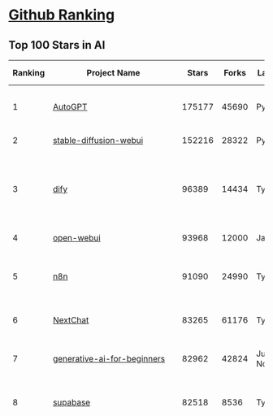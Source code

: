 [Github Ranking](../README.md)
==========

## Top 100 Stars in AI

| Ranking | Project Name | Stars | Forks | Language | Open Issues | Description | Last Commit |
| ------- | ------------ | ----- | ----- | -------- | ----------- | ----------- | ----------- |
| 1 | [AutoGPT](https://github.com/Significant-Gravitas/AutoGPT) | 175177 | 45690 | Python | 144 | AutoGPT is the vision of accessible AI for everyone, to use and to build on. Our mission is to provide the tools, so that you can focus on what matters. | 2025-05-09T23:24:44Z |
| 2 | [stable-diffusion-webui](https://github.com/AUTOMATIC1111/stable-diffusion-webui) | 152216 | 28322 | Python | 2339 | Stable Diffusion web UI | 2025-05-03T06:17:03Z |
| 3 | [dify](https://github.com/langgenius/dify) | 96389 | 14434 | TypeScript | 584 | Dify is an open-source LLM app development platform. Dify's intuitive interface combines AI workflow, RAG pipeline, agent capabilities, model management, observability features and more, letting you quickly go from prototype to production. | 2025-05-09T10:47:49Z |
| 4 | [open-webui](https://github.com/open-webui/open-webui) | 93968 | 12000 | JavaScript | 163 | User-friendly AI Interface (Supports Ollama, OpenAI API, ...) | 2025-05-09T12:43:11Z |
| 5 | [n8n](https://github.com/n8n-io/n8n) | 91090 | 24990 | TypeScript | 432 | Fair-code workflow automation platform with native AI capabilities. Combine visual building with custom code, self-host or cloud, 400+ integrations. | 2025-05-09T21:32:45Z |
| 6 | [NextChat](https://github.com/ChatGPTNextWeb/NextChat) | 83265 | 61176 | TypeScript | 629 | ✨ Light and Fast AI Assistant. Support: Web \| iOS \| MacOS \| Android \|  Linux \| Windows | 2025-04-19T08:00:42Z |
| 7 | [generative-ai-for-beginners](https://github.com/microsoft/generative-ai-for-beginners) | 82962 | 42824 | Jupyter Notebook | 3 | 21 Lessons, Get Started Building with Generative AI  🔗 https://microsoft.github.io/generative-ai-for-beginners/ | 2025-05-08T09:55:56Z |
| 8 | [supabase](https://github.com/supabase/supabase) | 82518 | 8536 | TypeScript | 247 | The open source Firebase alternative. Supabase gives you a dedicated Postgres database to build your web, mobile, and AI applications. | 2025-05-09T20:17:08Z |
| 9 | [funNLP](https://github.com/fighting41love/funNLP) | 73094 | 14845 | Python | 33 | 中英文敏感词、语言检测、中外手机/电话归属地/运营商查询、名字推断性别、手机号抽取、身份证抽取、邮箱抽取、中日文人名库、中文缩写库、拆字词典、词汇情感值、停用词、反动词表、暴恐词表、繁简体转换、英文模拟中文发音、汪峰歌词生成器、职业名称词库、同义词库、反义词库、否定词库、汽车品牌词库、汽车零件词库、连续英文切割、各种中文词向量、公司名字大全、古诗词库、IT词库、财经词库、成语词库、地名词库、历史名人词库、诗词词库、医学词库、饮食词库、法律词库、汽车词库、动物词库、中文聊天语料、中文谣言数据、百度中文问答数据集、句子相似度匹配算法集合、bert资源、文本生成&摘要相关工具、cocoNLP信息抽取工具、国内电话号码正则匹配、清华大学XLORE:中英文跨语言百科知识图谱、清华大学人工智能技术系列报告、自然语言生成、NLU太难了系列、自动对联数据及机器人、用户名黑名单列表、罪名法务名词及分类模型、微信公众号语料、cs224n深度学习自然语言处理课程、中文手写汉字识别、中文自然语言处理 语料/数据集、变量命名神器、分词语料库+代码、任务型对话英文数据集、ASR 语音数据集 + 基于深度学习的中文语音识别系统、笑声检测器、Microsoft多语言数字/单位/如日期时间识别包、中华新华字典数据库及api(包括常用歇后语、成语、词语和汉字)、文档图谱自动生成、SpaCy 中文模型、Common Voice语音识别数据集新版、神经网络关系抽取、基于bert的命名实体识别、关键词(Keyphrase)抽取包pke、基于医疗领域知识图谱的问答系统、基于依存句法与语义角色标注的事件三元组抽取、依存句法分析4万句高质量标注数据、cnocr：用来做中文OCR的Python3包、中文人物关系知识图谱项目、中文nlp竞赛项目及代码汇总、中文字符数据、speech-aligner: 从“人声语音”及其“语言文本”产生音素级别时间对齐标注的工具、AmpliGraph: 知识图谱表示学习(Python)库：知识图谱概念链接预测、Scattertext 文本可视化(python)、语言/知识表示工具：BERT & ERNIE、中文对比英文自然语言处理NLP的区别综述、Synonyms中文近义词工具包、HarvestText领域自适应文本挖掘工具（新词发现-情感分析-实体链接等）、word2word：(Python)方便易用的多语言词-词对集：62种语言/3,564个多语言对、语音识别语料生成工具：从具有音频/字幕的在线视频创建自动语音识别(ASR)语料库、构建医疗实体识别的模型（包含词典和语料标注）、单文档非监督的关键词抽取、Kashgari中使用gpt-2语言模型、开源的金融投资数据提取工具、文本自动摘要库TextTeaser: 仅支持英文、人民日报语料处理工具集、一些关于自然语言的基本模型、基于14W歌曲知识库的问答尝试--功能包括歌词接龙and已知歌词找歌曲以及歌曲歌手歌词三角关系的问答、基于Siamese bilstm模型的相似句子判定模型并提供训练数据集和测试数据集、用Transformer编解码模型实现的根据Hacker News文章标题自动生成评论、用BERT进行序列标记和文本分类的模板代码、LitBank：NLP数据集——支持自然语言处理和计算人文学科任务的100部带标记英文小说语料、百度开源的基准信息抽取系统、虚假新闻数据集、Facebook: LAMA语言模型分析，提供Transformer-XL/BERT/ELMo/GPT预训练语言模型的统一访问接口、CommonsenseQA：面向常识的英文QA挑战、中文知识图谱资料、数据及工具、各大公司内部里大牛分享的技术文档 PDF 或者 PPT、自然语言生成SQL语句（英文）、中文NLP数据增强（EDA）工具、英文NLP数据增强工具 、基于医药知识图谱的智能问答系统、京东商品知识图谱、基于mongodb存储的军事领域知识图谱问答项目、基于远监督的中文关系抽取、语音情感分析、中文ULMFiT-情感分析-文本分类-语料及模型、一个拍照做题程序、世界各国大规模人名库、一个利用有趣中文语料库 qingyun 训练出来的中文聊天机器人、中文聊天机器人seqGAN、省市区镇行政区划数据带拼音标注、教育行业新闻语料库包含自动文摘功能、开放了对话机器人-知识图谱-语义理解-自然语言处理工具及数据、中文知识图谱：基于百度百科中文页面-抽取三元组信息-构建中文知识图谱、masr: 中文语音识别-提供预训练模型-高识别率、Python音频数据增广库、中文全词覆盖BERT及两份阅读理解数据、ConvLab：开源多域端到端对话系统平台、中文自然语言处理数据集、基于最新版本rasa搭建的对话系统、基于TensorFlow和BERT的管道式实体及关系抽取、一个小型的证券知识图谱/知识库、复盘所有NLP比赛的TOP方案、OpenCLaP：多领域开源中文预训练语言模型仓库、UER：基于不同语料+编码器+目标任务的中文预训练模型仓库、中文自然语言处理向量合集、基于金融-司法领域(兼有闲聊性质)的聊天机器人、g2pC：基于上下文的汉语读音自动标记模块、Zincbase 知识图谱构建工具包、诗歌质量评价/细粒度情感诗歌语料库、快速转化「中文数字」和「阿拉伯数字」、百度知道问答语料库、基于知识图谱的问答系统、jieba_fast 加速版的jieba、正则表达式教程、中文阅读理解数据集、基于BERT等最新语言模型的抽取式摘要提取、Python利用深度学习进行文本摘要的综合指南、知识图谱深度学习相关资料整理、维基大规模平行文本语料、StanfordNLP 0.2.0：纯Python版自然语言处理包、NeuralNLP-NeuralClassifier：腾讯开源深度学习文本分类工具、端到端的封闭域对话系统、中文命名实体识别：NeuroNER vs. BertNER、新闻事件线索抽取、2019年百度的三元组抽取比赛：“科学空间队”源码、基于依存句法的开放域文本知识三元组抽取和知识库构建、中文的GPT2训练代码、ML-NLP - 机器学习(Machine Learning)NLP面试中常考到的知识点和代码实现、nlp4han:中文自然语言处理工具集(断句/分词/词性标注/组块/句法分析/语义分析/NER/N元语法/HMM/代词消解/情感分析/拼写检查、XLM：Facebook的跨语言预训练语言模型、用基于BERT的微调和特征提取方法来进行知识图谱百度百科人物词条属性抽取、中文自然语言处理相关的开放任务-数据集-当前最佳结果、CoupletAI - 基于CNN+Bi-LSTM+Attention 的自动对对联系统、抽象知识图谱、MiningZhiDaoQACorpus - 580万百度知道问答数据挖掘项目、brat rapid annotation tool: 序列标注工具、大规模中文知识图谱数据：1.4亿实体、数据增强在机器翻译及其他nlp任务中的应用及效果、allennlp阅读理解:支持多种数据和模型、PDF表格数据提取工具 、 Graphbrain：AI开源软件库和科研工具，目的是促进自动意义提取和文本理解以及知识的探索和推断、简历自动筛选系统、基于命名实体识别的简历自动摘要、中文语言理解测评基准，包括代表性的数据集&基准模型&语料库&排行榜、树洞 OCR 文字识别 、从包含表格的扫描图片中识别表格和文字、语声迁移、Python口语自然语言处理工具集(英文)、 similarity：相似度计算工具包，java编写、海量中文预训练ALBERT模型 、Transformers 2.0 、基于大规模音频数据集Audioset的音频增强 、Poplar：网页版自然语言标注工具、图片文字去除，可用于漫画翻译 、186种语言的数字叫法库、Amazon发布基于知识的人-人开放领域对话数据集 、中文文本纠错模块代码、繁简体转换 、 Python实现的多种文本可读性评价指标、类似于人名/地名/组织机构名的命名体识别数据集 、东南大学《知识图谱》研究生课程(资料)、. 英文拼写检查库 、 wwsearch是企业微信后台自研的全文检索引擎、CHAMELEON：深度学习新闻推荐系统元架构 、 8篇论文梳理BERT相关模型进展与反思、DocSearch：免费文档搜索引擎、 LIDA：轻量交互式对话标注工具 、aili - the fastest in-memory index in the East 东半球最快并发索引 、知识图谱车音工作项目、自然语言生成资源大全 、中日韩分词库mecab的Python接口库、中文文本摘要/关键词提取、汉字字符特征提取器 (featurizer)，提取汉字的特征（发音特征、字形特征）用做深度学习的特征、中文生成任务基准测评 、中文缩写数据集、中文任务基准测评 - 代表性的数据集-基准(预训练)模型-语料库-baseline-工具包-排行榜、PySS3：面向可解释AI的SS3文本分类器机器可视化工具 、中文NLP数据集列表、COPE - 格律诗编辑程序、doccano：基于网页的开源协同多语言文本标注工具 、PreNLP：自然语言预处理库、简单的简历解析器，用来从简历中提取关键信息、用于中文闲聊的GPT2模型：GPT2-chitchat、基于检索聊天机器人多轮响应选择相关资源列表(Leaderboards、Datasets、Papers)、(Colab)抽象文本摘要实现集锦(教程 、词语拼音数据、高效模糊搜索工具、NLP数据增广资源集、微软对话机器人框架 、 GitHub Typo Corpus：大规模GitHub多语言拼写错误/语法错误数据集、TextCluster：短文本聚类预处理模块 Short text cluster、面向语音识别的中文文本规范化、BLINK：最先进的实体链接库、BertPunc：基于BERT的最先进标点修复模型、Tokenizer：快速、可定制的文本词条化库、中文语言理解测评基准，包括代表性的数据集、基准(预训练)模型、语料库、排行榜、spaCy 医学文本挖掘与信息提取 、 NLP任务示例项目代码集、 python拼写检查库、chatbot-list - 行业内关于智能客服、聊天机器人的应用和架构、算法分享和介绍、语音质量评价指标(MOSNet, BSSEval, STOI, PESQ, SRMR)、 用138GB语料训练的法文RoBERTa预训练语言模型 、BERT-NER-Pytorch：三种不同模式的BERT中文NER实验、无道词典 - 有道词典的命令行版本，支持英汉互查和在线查询、2019年NLP亮点回顾、 Chinese medical dialogue data 中文医疗对话数据集 、最好的汉字数字(中文数字)-阿拉伯数字转换工具、 基于百科知识库的中文词语多词义/义项获取与特定句子词语语义消歧、awesome-nlp-sentiment-analysis - 情感分析、情绪原因识别、评价对象和评价词抽取、LineFlow：面向所有深度学习框架的NLP数据高效加载器、中文医学NLP公开资源整理 、MedQuAD：(英文)医学问答数据集、将自然语言数字串解析转换为整数和浮点数、Transfer Learning in Natural Language Processing (NLP) 、面向语音识别的中文/英文发音辞典、Tokenizers：注重性能与多功能性的最先进分词器、CLUENER 细粒度命名实体识别 Fine Grained Named Entity Recognition、 基于BERT的中文命名实体识别、中文谣言数据库、NLP数据集/基准任务大列表、nlp相关的一些论文及代码, 包括主题模型、词向量(Word Embedding)、命名实体识别(NER)、文本分类(Text Classificatin)、文本生成(Text Generation)、文本相似性(Text Similarity)计算等，涉及到各种与nlp相关的算法，基于keras和tensorflow 、Python文本挖掘/NLP实战示例、 Blackstone：面向非结构化法律文本的spaCy pipeline和NLP模型通过同义词替换实现文本“变脸” 、中文 预训练 ELECTREA 模型: 基于对抗学习 pretrain Chinese Model 、albert-chinese-ner - 用预训练语言模型ALBERT做中文NER 、基于GPT2的特定主题文本生成/文本增广、开源预训练语言模型合集、多语言句向量包、编码、标记和实现：一种可控高效的文本生成方法、 英文脏话大列表 、attnvis：GPT2、BERT等transformer语言模型注意力交互可视化、CoVoST：Facebook发布的多语种语音-文本翻译语料库，包括11种语言(法语、德语、荷兰语、俄语、西班牙语、意大利语、土耳其语、波斯语、瑞典语、蒙古语和中文)的语音、文字转录及英文译文、Jiagu自然语言处理工具 - 以BiLSTM等模型为基础，提供知识图谱关系抽取 中文分词 词性标注 命名实体识别 情感分析 新词发现 关键词 文本摘要 文本聚类等功能、用unet实现对文档表格的自动检测，表格重建、NLP事件提取文献资源列表 、 金融领域自然语言处理研究资源大列表、CLUEDatasetSearch - 中英文NLP数据集：搜索所有中文NLP数据集，附常用英文NLP数据集 、medical_NER - 中文医学知识图谱命名实体识别 、(哈佛)讲因果推理的免费书、知识图谱相关学习资料/数据集/工具资源大列表、Forte：灵活强大的自然语言处理pipeline工具集 、Python字符串相似性算法库、PyLaia：面向手写文档分析的深度学习工具包、TextFooler：针对文本分类/推理的对抗文本生成模块、Haystack：灵活、强大的可扩展问答(QA)框架、中文关键短语抽取工具 | 2024-05-10T07:38:24Z |
| 10 | [Deep-Live-Cam](https://github.com/hacksider/Deep-Live-Cam) | 65620 | 9108 | Python | 67 | real time face swap and one-click video deepfake with only a single image | 2025-05-05T00:30:44Z |
| 11 | [AppFlowy](https://github.com/AppFlowy-IO/AppFlowy) | 62762 | 4227 | Dart | 959 | Bring projects, wikis, and teams together with AI. AppFlowy is the AI collaborative workspace where you achieve more without losing control of your data. The leading open source Notion alternative. | 2025-05-10T02:40:56Z |
| 12 | [lobe-chat](https://github.com/lobehub/lobe-chat) | 60299 | 12696 | TypeScript | 739 | 🤯 Lobe Chat - an open-source, modern-design AI chat framework. Supports Multi AI Providers( OpenAI / Claude 3 / Gemini / Ollama / DeepSeek / Qwen), Knowledge Base (file upload / knowledge management / RAG ), Multi-Modals (Plugins/Artifacts) and Thinking. One-click FREE deployment of your private ChatGPT/ Claude / DeepSeek application. | 2025-05-10T03:36:11Z |
| 13 | [langflow](https://github.com/langflow-ai/langflow) | 59887 | 6301 | Python | 418 | Langflow is a powerful tool for building and deploying AI-powered agents and workflows. | 2025-05-09T22:11:37Z |
| 14 | [browser-use](https://github.com/browser-use/browser-use) | 59565 | 6522 | Python | 381 | 🌐 Make websites accessible for AI agents. Automate tasks online with ease. | 2025-05-10T01:22:32Z |
| 15 | [MetaGPT](https://github.com/FoundationAgents/MetaGPT) | 55431 | 6592 | Python | 60 | 🌟 The Multi-Agent Framework: First AI Software Company, Towards Natural Language Programming | 2025-03-31T07:17:13Z |
| 16 | [gpt-engineer](https://github.com/AntonOsika/gpt-engineer) | 54094 | 7104 | Python | 24 | CLI platform to experiment with codegen. Precursor to: https://lovable.dev | 2024-11-17T22:47:32Z |
| 17 | [ChatGPT](https://github.com/lencx/ChatGPT) | 53749 | 6086 | Rust | 799 | 🔮 ChatGPT Desktop Application (Mac, Windows and Linux) | 2024-08-29T17:58:11Z |
| 18 | [meilisearch](https://github.com/meilisearch/meilisearch) | 51137 | 2032 | Rust | 185 | A lightning-fast search engine API bringing AI-powered hybrid search to your sites and applications. | 2025-05-08T18:08:34Z |
| 19 | [LLaMA-Factory](https://github.com/hiyouga/LLaMA-Factory) | 48562 | 5908 | Python | 437 | Unified Efficient Fine-Tuning of 100+ LLMs & VLMs (ACL 2024) | 2025-05-09T13:16:52Z |
| 20 | [LLMs-from-scratch](https://github.com/rasbt/LLMs-from-scratch) | 48328 | 6901 | Jupyter Notebook | 1 | Implement a ChatGPT-like LLM in PyTorch from scratch, step by step | 2025-04-20T02:16:18Z |
| 21 | [awesome-mcp-servers](https://github.com/punkpeye/awesome-mcp-servers) | 47282 | 3487 | None | 15 | A collection of MCP servers. | 2025-05-08T23:33:52Z |
| 22 | [autogen](https://github.com/microsoft/autogen) | 44245 | 6673 | Python | 502 | A programming framework for agentic AI 🤖 PyPi: autogen-agentchat Discord: https://aka.ms/autogen-discord Office Hour: https://aka.ms/autogen-officehour | 2025-05-09T21:58:49Z |
| 23 | [anything-llm](https://github.com/Mintplex-Labs/anything-llm) | 43862 | 4291 | JavaScript | 238 | The all-in-one Desktop & Docker AI application with built-in RAG, AI agents, No-code agent builder, MCP compatibility,  and more. | 2025-05-10T00:13:57Z |
| 24 | [crawl4ai](https://github.com/unclecode/crawl4ai) | 42669 | 3921 | Python | 113 | 🚀🤖 Crawl4AI: Open-source LLM Friendly Web Crawler & Scraper. Don't be shy, join here: https://discord.gg/jP8KfhDhyN | 2025-05-08T12:09:41Z |
| 25 | [JeecgBoot](https://github.com/jeecgboot/JeecgBoot) | 42635 | 15322 | Java | 37 | 🔥一款基于AIGC和低代码引擎的AI低代码平台，旨在帮助企业快速实现低代码开发和构建、部署个性化的 AI 应用。 前后端分离 SpringBoot，SpringCloud，Ant Design&Vue3，Mybatis，Shiro！强大的代码生成器让前后端代码一键生成，无需写任何代码! 成套AI大模型功能: AI模型管理、AI应用、知识库、AI流程编排、AI对话助手等； | 2025-05-07T10:18:21Z |
| 26 | [OpenBB](https://github.com/OpenBB-finance/OpenBB) | 41294 | 3687 | Python | 40 | Investment Research for Everyone, Everywhere. | 2025-05-08T16:45:14Z |
| 27 | [ColossalAI](https://github.com/hpcaitech/ColossalAI) | 40869 | 4504 | Python | 427 | Making large AI models cheaper, faster and more accessible | 2025-05-08T06:10:21Z |
| 28 | [kong](https://github.com/Kong/kong) | 40786 | 4916 | Lua | 69 | 🦍 The Cloud-Native API Gateway and AI Gateway. | 2025-05-09T16:06:54Z |
| 29 | [ailearning](https://github.com/apachecn/ailearning) | 40741 | 11549 | Python | 2 | AiLearning：数据分析+机器学习实战+线性代数+PyTorch+NLTK+TF2 | 2024-11-12T16:21:55Z |
| 30 | [system-prompts-and-models-of-ai-tools](https://github.com/x1xhlol/system-prompts-and-models-of-ai-tools) | 40671 | 12220 | None | 11 | FULL v0, Cursor, Manus, Same.dev, Lovable, Devin, Replit Agent, Windsurf Agent & VSCode Agent (And other Open Sourced) System Prompts, Tools & AI Models. | 2025-04-30T14:43:09Z |
| 31 | [ClickHouse](https://github.com/ClickHouse/ClickHouse) | 40575 | 7288 | C++ | 4081 | ClickHouse® is a real-time analytics database management system | 2025-05-09T22:38:38Z |
| 32 | [airflow](https://github.com/apache/airflow) | 39985 | 14997 | Python | 1093 | Apache Airflow - A platform to programmatically author, schedule, and monitor workflows | 2025-05-10T03:06:58Z |
| 33 | [firecrawl](https://github.com/mendableai/firecrawl) | 37854 | 3441 | TypeScript | 163 | 🔥 Turn entire websites into LLM-ready markdown or structured data. Scrape, crawl and extract with a single API. | 2025-05-09T21:32:11Z |
| 34 | [quivr](https://github.com/QuivrHQ/quivr) | 37806 | 3635 | Python | 5 | Opiniated RAG for integrating GenAI in your apps 🧠   Focus on your product rather than the RAG. Easy integration in existing products with customisation!  Any LLM: GPT4, Groq, Llama. Any Vectorstore: PGVector, Faiss. Any Files. Anyway you want.  | 2025-05-05T13:47:37Z |
| 35 | [GitHubDaily](https://github.com/GitHubDaily/GitHubDaily) | 37728 | 3947 | None | 345 | 坚持分享 GitHub 上高质量、有趣实用的开源技术教程、开发者工具、编程网站、技术资讯。A list cool, interesting projects of GitHub. | 2025-03-20T08:54:47Z |
| 36 | [AI-For-Beginners](https://github.com/microsoft/AI-For-Beginners) | 37421 | 6892 | Jupyter Notebook | 23 | 12 Weeks, 24 Lessons, AI for All! | 2025-04-29T16:09:57Z |
| 37 | [Open-Assistant](https://github.com/LAION-AI/Open-Assistant) | 37344 | 3267 | Python | 227 | OpenAssistant is a chat-based assistant that understands tasks, can interact with third-party systems, and retrieve information dynamically to do so. | 2024-08-17T01:55:35Z |
| 38 | [photoprism](https://github.com/photoprism/photoprism) | 37278 | 2066 | Go | 419 | AI-Powered Photos App for the Decentralized Web 🌈💎✨ | 2025-05-09T21:41:47Z |
| 39 | [ray](https://github.com/ray-project/ray) | 36956 | 6269 | Python | 3773 | Ray is an AI compute engine. Ray consists of a core distributed runtime and a set of AI Libraries for accelerating ML workloads. | 2025-05-10T02:06:45Z |
| 40 | [upscayl](https://github.com/upscayl/upscayl) | 36775 | 1695 | TypeScript | 65 | 🆙 Upscayl - #1 Free and Open Source AI Image Upscaler for Linux, MacOS and Windows. | 2025-04-25T13:23:15Z |
| 41 | [chatgpt-on-wechat](https://github.com/zhayujie/chatgpt-on-wechat) | 36667 | 9177 | Python | 290 | 基于大模型搭建的聊天机器人，同时支持 微信公众号、企业微信应用、飞书、钉钉 等接入，可选择GPT4.1/GPT-4o/GPT-o1/ DeepSeek/Claude/文心一言/讯飞星火/通义千问/ Gemini/GLM-4/Kimi/LinkAI，能处理文本、语音和图片，访问操作系统和互联网，支持基于自有知识库进行定制企业智能客服。 | 2025-04-20T09:22:54Z |
| 42 | [MockingBird](https://github.com/babysor/MockingBird) | 36228 | 5259 | Python | 475 | 🚀AI拟声: 5秒内克隆您的声音并生成任意语音内容 Clone a voice in 5 seconds to generate arbitrary speech in real-time | 2024-11-15T05:00:29Z |
| 43 | [google-research](https://github.com/google-research/google-research) | 35505 | 8081 | Jupyter Notebook | 960 | Google Research | 2025-05-07T22:32:46Z |
| 44 | [chatbox](https://github.com/chatboxai/chatbox) | 34675 | 3311 | TypeScript | 678 | User-friendly Desktop Client App for AI Models/LLMs (GPT, Claude, Gemini, Ollama...) | 2025-04-27T14:53:01Z |
| 45 | [gold-miner](https://github.com/xitu/gold-miner) | 34084 | 5044 | None | 5 | 🥇掘金翻译计划，可能是世界最大最好的英译中技术社区，最懂读者和译者的翻译平台： | 2024-04-17T09:44:37Z |
| 46 | [AgentGPT](https://github.com/reworkd/AgentGPT) | 34019 | 9406 | TypeScript | 127 | 🤖 Assemble, configure, and deploy autonomous AI Agents in your browser. | 2025-04-29T01:19:32Z |
| 47 | [aider](https://github.com/Aider-AI/aider) | 32713 | 2967 | Python | 793 | aider is AI pair programming in your terminal | 2025-05-10T01:04:06Z |
| 48 | [gpt-pilot](https://github.com/Pythagora-io/gpt-pilot) | 32670 | 3316 | Python | 234 | The first real AI developer | 2025-03-04T06:26:32Z |
| 49 | [LocalAI](https://github.com/mudler/LocalAI) | 32484 | 2475 | Go | 439 | :robot: The free, Open Source alternative to OpenAI, Claude and others. Self-hosted and local-first. Drop-in replacement for OpenAI,  running on consumer-grade hardware. No GPU required. Runs gguf, transformers, diffusers and many more models architectures. Features: Generate Text, Audio, Video, Images, Voice Cloning, Distributed, P2P inference | 2025-05-09T21:17:18Z |
| 50 | [spaCy](https://github.com/explosion/spaCy) | 31526 | 4504 | Python | 173 | 💫 Industrial-strength Natural Language Processing (NLP) in Python | 2025-04-11T18:56:53Z |
| 51 | [awesome-llm-apps](https://github.com/Shubhamsaboo/awesome-llm-apps) | 31466 | 3534 | Python | 7 | Collection of awesome LLM apps with AI Agents and RAG using OpenAI, Anthropic, Gemini and opensource models. | 2025-05-05T21:44:34Z |
| 52 | [fairseq](https://github.com/facebookresearch/fairseq) | 31408 | 6513 | Python | 1174 | Facebook AI Research Sequence-to-Sequence Toolkit written in Python. | 2025-01-09T16:43:36Z |
| 53 | [crewAI](https://github.com/crewAIInc/crewAI) | 31334 | 4191 | Python | 68 | Framework for orchestrating role-playing, autonomous AI agents. By fostering collaborative intelligence, CrewAI empowers agents to work together seamlessly, tackling complex tasks. | 2025-05-09T11:52:07Z |
| 54 | [chatbot-ui](https://github.com/mckaywrigley/chatbot-ui) | 31185 | 8819 | TypeScript | 167 | AI chat for any model. | 2024-08-03T00:38:07Z |
| 55 | [tabby](https://github.com/TabbyML/tabby) | 31076 | 1461 | Rust | 179 | Self-hosted AI coding assistant | 2025-05-09T20:03:37Z |
| 56 | [fabric](https://github.com/danielmiessler/fabric) | 31022 | 3207 | Go | 200 | fabric is an open-source framework for augmenting humans using AI. It provides a modular framework for solving specific problems using a crowdsourced set of AI prompts that can be used anywhere. | 2025-05-06T22:06:47Z |
| 57 | [ruoyi-vue-pro](https://github.com/YunaiV/ruoyi-vue-pro) | 30844 | 6630 | Java | 16 | 🔥 官方推荐 🔥 RuoYi-Vue 全新 Pro 版本，优化重构所有功能。基于 Spring Boot + MyBatis Plus + Vue & Element 实现的后台管理系统 + 微信小程序，支持 RBAC 动态权限、数据权限、SaaS 多租户、Flowable 工作流、三方登录、支付、短信、商城、CRM、ERP、AI 大模型等功能。你的 ⭐️ Star ⭐️，是作者生发的动力！ | 2025-05-06T12:58:16Z |
| 58 | [netron](https://github.com/lutzroeder/netron) | 30155 | 2901 | JavaScript | 19 | Visualizer for neural network, deep learning and machine learning models | 2025-05-10T02:06:11Z |
| 59 | [khoj](https://github.com/khoj-ai/khoj) | 29982 | 1673 | Python | 68 | Your AI second brain. Self-hostable. Get answers from the web or your docs. Build custom agents, schedule automations, do deep research. Turn any online or local LLM into your personal, autonomous AI (gpt, claude, gemini, llama, qwen, mistral). Get started - free. | 2025-05-09T06:06:11Z |
| 60 | [AI-Expert-Roadmap](https://github.com/AMAI-GmbH/AI-Expert-Roadmap) | 29834 | 2527 | JavaScript | 19 | Roadmap to becoming an Artificial Intelligence Expert in 2022 | 2023-12-31T02:20:16Z |
| 61 | [cursor](https://github.com/getcursor/cursor) | 29764 | 1877 | None | 1677 | The AI Code Editor | 2024-10-13T19:23:26Z |
| 62 | [roop](https://github.com/s0md3v/roop) | 29760 | 6742 | Python | 0 | one-click face swap | 2024-08-19T12:57:17Z |
| 63 | [Mr.-Ranedeer-AI-Tutor](https://github.com/JushBJJ/Mr.-Ranedeer-AI-Tutor) | 29519 | 3370 | None | 13 | A GPT-4 AI Tutor Prompt for customizable personalized learning experiences. | 2024-03-25T13:06:55Z |
| 64 | [pytorch-lightning](https://github.com/Lightning-AI/pytorch-lightning) | 29431 | 3493 | Python | 935 | Pretrain, finetune ANY AI model of ANY size on multiple GPUs, TPUs with zero code changes. | 2025-05-08T14:17:28Z |
| 65 | [docling](https://github.com/docling-project/docling) | 29094 | 1823 | Python | 339 | Get your documents ready for gen AI | 2025-05-09T13:16:50Z |
| 66 | [mem0](https://github.com/mem0ai/mem0) | 28917 | 2775 | Python | 258 | Memory for AI Agents; SOTA in AI Agent Memory, beating OpenAI Memory in accuracy by 26% - https://mem0.ai/research | 2025-05-09T21:18:24Z |
| 67 | [MoneyPrinterTurbo](https://github.com/harry0703/MoneyPrinterTurbo) | 28183 | 4151 | Python | 117 | 利用AI大模型，一键生成高清短视频 Generate short videos with one click using AI LLM. | 2025-05-09T12:57:13Z |
| 68 | [Jobs_Applier_AI_Agent_AIHawk](https://github.com/feder-cr/Jobs_Applier_AI_Agent_AIHawk) | 28091 | 4210 | Python | 40 | AIHawk aims to easy job hunt process by automating the job application process. Utilizing artificial intelligence, it enables users to apply for multiple jobs in a tailored way. | 2025-05-03T19:46:29Z |
| 69 | [exo](https://github.com/exo-explore/exo) | 28028 | 1751 | Python | 336 | Run your own AI cluster at home with everyday devices 📱💻 🖥️⌚ | 2025-03-21T22:23:32Z |
| 70 | [mindsdb](https://github.com/mindsdb/mindsdb) | 27924 | 4960 | Python | 68 | AI's query engine - Platform for building AI that can learn and answer questions over large scale federated data. | 2025-05-09T20:15:03Z |
| 71 | [ai-hedge-fund](https://github.com/virattt/ai-hedge-fund) | 27107 | 4670 | Python | 69 | An AI Hedge Fund Team | 2025-05-09T21:10:12Z |
| 72 | [so-vits-svc](https://github.com/svc-develop-team/so-vits-svc) | 27038 | 4980 | Python | 21 | SoftVC VITS Singing Voice Conversion | 2023-11-11T13:11:31Z |
| 73 | [agno](https://github.com/agno-agi/agno) | 26402 | 3347 | Python | 76 | Agno is a lightweight library for building Agents with memory, knowledge, tools and reasoning. | 2025-05-09T22:25:25Z |
| 74 | [continue](https://github.com/continuedev/continue) | 26133 | 2734 | TypeScript | 802 | ⏩ Create, share, and use custom AI code assistants with our open-source IDE extensions and hub of models, rules, prompts, docs, and other building blocks | 2025-05-10T03:41:10Z |
| 75 | [generative-models](https://github.com/Stability-AI/generative-models) | 25824 | 2868 | Python | 263 | Generative Models by Stability AI | 2025-04-04T03:32:07Z |
| 76 | [Folo](https://github.com/RSSNext/Folo) | 25715 | 1099 | TypeScript | 140 | 🧡 Follow everything in one place | 2025-05-09T16:13:39Z |
| 77 | [nx](https://github.com/nrwl/nx) | 25598 | 2516 | TypeScript | 619 | Build system, optimized for monorepos, with AI-powered architectural awareness and advanced CI capabilities. | 2025-05-10T01:22:21Z |
| 78 | [LibreChat](https://github.com/danny-avila/LibreChat) | 25386 | 4369 | TypeScript | 141 | Enhanced ChatGPT Clone: Features Agents, DeepSeek, Anthropic, AWS, OpenAI, Assistants API, Azure, Groq, o1, GPT-4o, Mistral, OpenRouter, Vertex AI, Gemini, Artifacts, AI model switching, message search, Code Interpreter, langchain, DALL-E-3, OpenAPI Actions, Functions, Secure Multi-User Auth, Presets, open-source for self-hosting. Active project. | 2025-05-09T17:03:33Z |
| 79 | [composio](https://github.com/ComposioHQ/composio) | 25233 | 4419 | Python | 41 | Composio equip's your AI agents & LLMs with 100+ high-quality integrations via function calling | 2025-05-09T20:33:35Z |
| 80 | [InvokeAI](https://github.com/invoke-ai/InvokeAI) | 25053 | 2545 | TypeScript | 700 | Invoke is a leading creative engine for Stable Diffusion models, empowering professionals, artists, and enthusiasts to generate and create visual media using the latest AI-driven technologies. The solution offers an industry leading WebUI, and serves as the foundation for multiple commercial products. | 2025-05-08T19:55:41Z |
| 81 | [Genesis](https://github.com/Genesis-Embodied-AI/Genesis) | 24960 | 2213 | Python | 150 | A generative world for general-purpose robotics & embodied AI learning. | 2025-05-08T20:26:38Z |
| 82 | [cursor-free-vip](https://github.com/yeongpin/cursor-free-vip) | 24623 | 3070 | Python | 329 | [Support 0.49.x]（Reset Cursor AI MachineID & Bypass Higher Token Limit） Cursor Ai ，自动重置机器ID ， 免费升级使用Pro功能: You've reached your trial request limit. / Too many free trial accounts used on this machine. Please upgrade to pro. We have this limit in place to prevent abuse. Please let us know if you believe this is a mistake. | 2025-05-06T05:34:07Z |
| 83 | [semantic-kernel](https://github.com/microsoft/semantic-kernel) | 24361 | 3801 | C# | 419 | Integrate cutting-edge LLM technology quickly and easily into your apps | 2025-05-09T21:29:41Z |
| 84 | [kratos](https://github.com/go-kratos/kratos) | 24273 | 4084 | Go | 13 | Your ultimate Go microservices framework for the cloud-native era. | 2025-04-29T07:46:20Z |
| 85 | [modular](https://github.com/modular/modular) | 23998 | 2611 | Mojo | 669 | The Modular Platform (includes MAX & Mojo) | 2025-05-09T21:51:59Z |
| 86 | [FastGPT](https://github.com/labring/FastGPT) | 23982 | 6195 | TypeScript | 516 | FastGPT is a knowledge-based platform built on the LLMs, offers a comprehensive suite of out-of-the-box capabilities such as data processing, RAG retrieval, and visual AI workflow orchestration, letting you easily develop and deploy complex question-answering systems without the need for extensive setup or configuration. | 2025-05-09T09:34:08Z |
| 87 | [llm-app](https://github.com/pathwaycom/llm-app) | 23959 | 413 | Jupyter Notebook | 5 | Ready-to-run cloud templates for RAG, AI pipelines, and enterprise search with live data. 🐳Docker-friendly.⚡Always in sync with Sharepoint, Google Drive, S3, Kafka, PostgreSQL, real-time data APIs, and more. | 2025-05-07T15:59:40Z |
| 88 | [qdrant](https://github.com/qdrant/qdrant) | 23428 | 1612 | Rust | 329 | Qdrant - High-performance, massive-scale Vector Database and Vector Search Engine for the next generation of AI. Also available in the cloud https://cloud.qdrant.io/ | 2025-05-09T21:48:53Z |
| 89 | [Warp](https://github.com/warpdotdev/Warp) | 23381 | 449 | None | 2858 | Warp is a modern, Rust-based terminal with AI built in so you and your team can build great software, faster. | 2025-04-25T18:02:31Z |
| 90 | [500-AI-Machine-learning-Deep-learning-Computer-vision-NLP-Projects-with-code](https://github.com/ashishpatel26/500-AI-Machine-learning-Deep-learning-Computer-vision-NLP-Projects-with-code) | 23257 | 5607 | None | 43 | 500 AI Machine learning Deep learning Computer vision NLP Projects with code | 2024-07-26T13:06:49Z |
| 91 | [PDFMathTranslate](https://github.com/Byaidu/PDFMathTranslate) | 23033 | 1971 | Python | 97 | PDF scientific paper translation with preserved formats - 基于 AI 完整保留排版的 PDF 文档全文双语翻译，支持 Google/DeepL/Ollama/OpenAI 等服务，提供 CLI/GUI/MCP/Docker/Zotero | 2025-05-09T17:36:32Z |
| 92 | [facefusion](https://github.com/facefusion/facefusion) | 22826 | 3511 | Python | 0 | Industry leading face manipulation platform | 2025-05-05T14:55:09Z |
| 93 | [Chat2DB](https://github.com/CodePhiliaX/Chat2DB) | 22822 | 2471 | Java | 450 | 🔥🔥🔥AI-driven database tool and SQL client, The hottest GUI client, supporting MySQL, Oracle, PostgreSQL, DB2, SQL Server, DB2, SQLite, H2, ClickHouse, and more. | 2025-03-05T07:57:52Z |
| 94 | [gin-vue-admin](https://github.com/flipped-aurora/gin-vue-admin) | 22804 | 6674 | Go | 23 | 🚀Vite+Vue3+Gin拥有AI辅助的基础开发平台，支持TS和JS混用。它集成了JWT鉴权、权限管理、动态路由、显隐可控组件、分页封装、多点登录拦截、资源权限、上传下载、代码生成器、表单生成器和可配置的导入导出等开发必备功能。 | 2025-05-09T08:00:12Z |
| 95 | [frigate](https://github.com/blakeblackshear/frigate) | 22473 | 2090 | TypeScript | 101 | NVR with realtime local object detection for IP cameras | 2025-05-10T02:56:43Z |
| 96 | [learnopencv](https://github.com/spmallick/learnopencv) | 21898 | 11697 | Jupyter Notebook | 229 | Learn OpenCV  : C++ and Python Examples | 2025-05-06T14:04:16Z |
| 97 | [Perplexica](https://github.com/ItzCrazyKns/Perplexica) | 21774 | 2221 | TypeScript | 131 | Perplexica is an AI-powered search engine. It is an Open source alternative to Perplexity AI | 2025-04-29T11:43:27Z |
| 98 | [serve](https://github.com/jina-ai/serve) | 21557 | 2226 | Python | 2 | ☁️ Build multimodal AI applications with cloud-native stack | 2025-03-24T13:59:54Z |
| 99 | [gpt-crawler](https://github.com/BuilderIO/gpt-crawler) | 21457 | 2297 | TypeScript | 93 | Crawl a site to generate knowledge files to create your own custom GPT from a URL | 2025-01-23T00:18:52Z |
| 100 | [gpt-researcher](https://github.com/assafelovic/gpt-researcher) | 21303 | 2782 | Python | 103 | LLM based autonomous agent that conducts deep local and web research on any topic and generates a long report with citations. | 2025-05-05T19:22:29Z |

